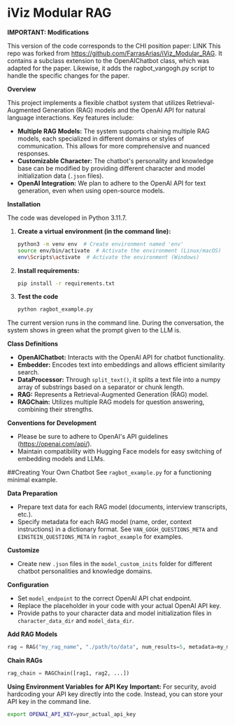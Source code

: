 # iViz Modular RAG

**IMPORTANT: Modifications**

This version of the code corresponds to the CHI position paper: LINK
This repo was forked from https://github.com/FarrasArias/iViz_Modular_RAG. It contains a subclass extension to the OpenAIChatbot class, which was adapted for the paper. Likewise, it adds the ragbot_vangogh.py script to handle the specific changes for the paper.

**Overview**

This project implements a flexible chatbot system that utilizes Retrieval-Augmented Generation (RAG) models and the OpenAI API for natural language interactions. Key features include:

* **Multiple RAG Models:** The system supports chaining multiple RAG models, each specialized in different domains or styles of communication. This allows for more comprehensive and nuanced responses.
* **Customizable Character:** The chatbot's personality and knowledge base can be modified by providing different character and model initialization data (`.json` files).
* **OpenAI Integration:** We plan to adhere to the OpenAI API for text generation, even when using open-source models.

**Installation**

The code was developed in Python 3.11.7. 

1. **Create a virtual environment (in the command line):** 
   ```bash
   python3 -m venv env  # Create environment named 'env'
   source env/bin/activate  # Activate the environment (Linux/macOS)
   env\Scripts\activate  # Activate the environment (Windows)

2. **Install requirements:** 
   ```bash
   pip install -r requirements.txt

3. **Test the code**
   ```bash
   python ragbot_example.py

The current version runs in the command line. During the conversation, the system shows in green what the prompt given to the LLM is. 

**Class Definitions**

* **OpenAIChatbot:** Interacts with the OpenAI API for chatbot functionality.
* **Embedder:** Encodes text into embeddings and allows efficient similarity search.
* **DataProcessor:** Through `split_text()`, it splits a text file into a numpy array of substrings based on a separator or chunk length.
* **RAG:** Represents a Retrieval-Augmented Generation (RAG) model.
* **RAGChain:** Utilizes multiple RAG models for question answering, combining their strengths.

**Conventions for Development**
* Please be sure to adhere to OpenAI's API guidelines (https://openai.com/api/).
* Maintain compatibility with Hugging Face models for easy switching of embedding models and LLMs.

##Creating Your Own Chatbot
See `ragbot_example.py` for a functioning minimal example.

**Data Preparation**
* Prepare text data for each RAG model (documents, interview transcripts, etc.).
* Specify metadata for each RAG model (name, order, context instructions) in a dictionary format. See `VAN_GOGH_QUESTIONS_META` and `EINSTEIN_QUESTIONS_META` in `ragbot_example` for examples.

**Customize**
* Create new `.json` files in the `model_custom_inits` folder for different chatbot personalities and knowledge domains.

**Configuration**
* Set `model_endpoint` to the correct OpenAI API chat endpoint.
* Replace the placeholder in your code with your actual OpenAI API key.
* Provide paths to your character data and model initialization files in `character_data_dir` and `model_data_dir`.

**Add RAG Models**
```python
rag = RAG("my_rag_name", "./path/to/data", num_results=5, metadata=my_metadata)
```

**Chain RAGs**
```python
rag_chain = RAGChain([rag1, rag2, ...])
```

**Using Environment Variables for API Key**
**Important:** For security, avoid hardcoding your API key directly into the code. Instead, you can store your API key in the command line.
```bash
export OPENAI_API_KEY=your_actual_api_key
```
